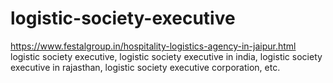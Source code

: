 # logistic-society-executive
https://www.festalgroup.in/hospitality-logistics-agency-in-jaipur.html logistic society executive, logistic society executive in india, logistic society executive in rajasthan, logistic society executive corporation, etc.
